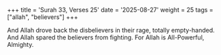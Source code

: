 +++
title = 'Surah 33, Verses 25'
date = '2025-08-27'
weight = 25
tags = ["allah", "believers"]
+++

And Allah drove back the disbelievers in their rage, totally empty-handed. And Allah spared the believers from fighting. For Allah is All-Powerful, Almighty.